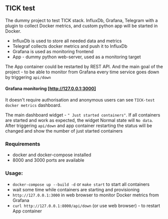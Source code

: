 ## TICK test
The dummy project to test TICK stack.
InfluxDb, Grafana, Telegram with a plugin to collect Docker metrics, and custom python app will be started in Docker.

* InfluxDb is used to store all needed data and metrics
* Telegraf collects docker metrics and push it to InfluxDb
* Grafana is used as monitoring frontend
* App - dummy python web-server, used as a monitoring target

The App container could be restarted by REST API.
And the main goal of the project - to be able to monitor from Grafana every time service goes down by triggering `api/down`


#### Grafana monitoring [http://127.0.0.1:3000] 
It doesn't require authorisation and anonymous users can see `TICK-test docker metrics` dashboard.

The main dashboard widget - `" Just started containers"`.
If all containers are started and work as expected, the widget Normal state will `No data`.
After triggering `api/down` and app container restarting the status will be changed and show the number of just started containers

### Requirements
* docker and docker-compose installed
* 8000 and 3000 ports are available

### Usage:

* `docker-compose up --build -d` or `make start` to start all containers
* wait some time while containers are starting and provisioning
* `http://127.0.0.1:3000` in web browser to monitor Docker metrics from Grafana
* `curl http://127.0.0.1:8000/api/down` (or use web browser) - to restart App container 